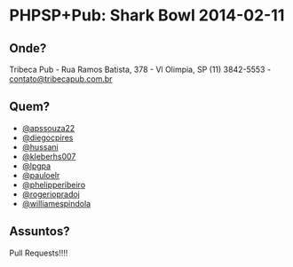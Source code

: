 PHPSP+Pub: Shark Bowl 2014-02-11
================================


Onde?
-----

Tribeca Pub - Rua Ramos Batista, 378 - Vl Olimpia, SP (11) 3842-5553 - contato@tribecapub.com.br


Quem?
-----

- [@apssouza22](https://github.com/apssouza22)
- [@diegocpires](https://github.com/diegocpires)
- [@hussani](https://github.com/hussani)
- [@kleberhs007](https://github.com/kleberhs007)
- [@lpgpa](https://github.com/lpgpa)
- [@pauloelr](https://github.com/pauloelr)
- [@phelipperibeiro](https://github.com/phelipperibeiro)
- [@rogeriopradoj](https://github.com/rogeriopradoj)
- [@williamespindola](https://github.com/williamespindola)


Assuntos?
---------

Pull Requests!!!!
